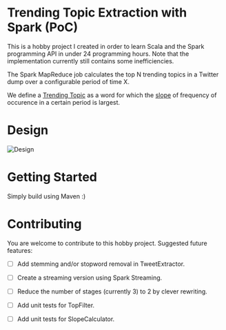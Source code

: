 # Trending Topic Extraction with Spark (PoC)

This is a hobby project I created in order to learn Scala and the Spark programming API in under 24 programming hours. Note that the implementation currently still contains some inefficiencies.

The Spark MapReduce job calculates the top N trending topics in a Twitter dump over a configurable period of time X.

We define a [Trending Topic](https://en.wikipedia.org/wiki/Twitter#Trending_topics) as a word for which the [slope](https://en.wikipedia.org/wiki/Slope) of frequency of occurence in a certain period is largest. 

# Design

![Design](https://raw.githubusercontent.com/stefanvanwouw/spark-based-trending/master/doc/flow.png)

# Getting Started

Simply build using Maven :)

# Contributing

You are welcome to contribute to this hobby project.
Suggested future features:

- [ ] Add stemming and/or stopword removal in TweetExtractor.
- [ ] Create a streaming version using Spark Streaming.
- [ ] Reduce the number of stages (currently 3) to 2 by clever rewriting.
- [ ] Add unit tests for TopFilter.
- [ ] Add unit tests for SlopeCalculator.


